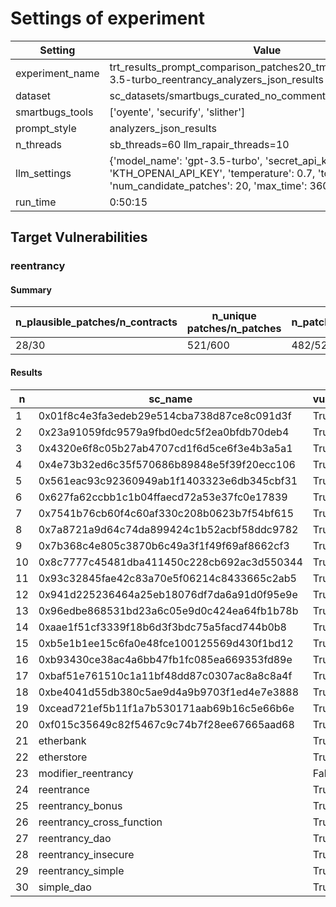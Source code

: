 # Settings of experiment

| Setting | Value |
| --- | --- |
| experiment_name | trt_results_prompt_comparison_patches20_tmp0.7_topp0.95_gpt-3.5-turbo_reentrancy_analyzers_json_results |
| dataset | sc_datasets/smartbugs_curated_no_comment/reentrancy |
| smartbugs_tools | ['oyente', 'securify', 'slither'] |
| prompt_style | analyzers_json_results |
| n_threads | sb_threads=60 llm_rapair_threads=10 |
| llm_settings | {'model_name': 'gpt-3.5-turbo', 'secret_api_key': 'KTH_OPENAI_API_KEY', 'temperature': 0.7, 'top_p': 0.95, 'num_candidate_patches': 20, 'max_time': 3600, 'stop': ['///']} |
| run_time | 0:50:15 |

## Target Vulnerabilities


### reentrancy

#### Summary
| n_plausible_patches/n_contracts | n_unique patches/n_patches | n_patches_compiles/n_unique_patches |
| --- | --- | --- |
| 28/30 | 521/600 | 482/521 |

#### Results
| n | sc_name | vuln_detected | n_patches | unique_paches_that_compile | best_patch | compiles | plausible_patch | oyente | securify | slither |
| --- | --- | --- | --- | --- | --- | --- | --- | --- | --- | --- |
| 1 | 0x01f8c4e3fa3edeb29e514cba738d87ce8c091d3f | True | 20 | 18/19 | patch_0 | True | True | Bug/Fix | Bug/Fix | Bug/Fix|
| 2 | 0x23a91059fdc9579a9fbd0edc5f2ea0bfdb70deb4 | True | 20 | 19/19 | patch_0 | True | True | Bug/Fix | Bug/Fix | Bug/Fix|
| 3 | 0x4320e6f8c05b27ab4707cd1f6d5ce6f3e4b3a5a1 | True | 20 | 16/17 | patch_0 | True | True | Bug/Fix | Bug/Fix | Bug/Fix|
| 4 | 0x4e73b32ed6c35f570686b89848e5f39f20ecc106 | True | 20 | 15/19 | patch_0 | True | True | Bug/Fix | Bug/Fix | Bug/Fix|
| 5 | 0x561eac93c92360949ab1f1403323e6db345cbf31 | True | 20 | 15/16 | patch_0 | True | True | Bug/Fix | Bug/Fix | Bug/Fix|
| 6 | 0x627fa62ccbb1c1b04ffaecd72a53e37fc0e17839 | True | 20 | 14/20 | patch_0 | True | True | Bug/Fix | Bug/Fix | Bug/Fix|
| 7 | 0x7541b76cb60f4c60af330c208b0623b7f54bf615 | True | 20 | 20/20 | patch_0 | True | True | Bug/Fix | Bug/Fix | Bug/Fix|
| 8 | 0x7a8721a9d64c74da899424c1b52acbf58ddc9782 | True | 20 | 18/19 | patch_0 | True | True | Bug/Fix | Bug/Fix | Bug/Fix|
| 9 | 0x7b368c4e805c3870b6c49a3f1f49f69af8662cf3 | True | 20 | 19/19 | patch_0 | True | True | Bug/Fix | Bug/Fix | Bug/Fix|
| 10 | 0x8c7777c45481dba411450c228cb692ac3d550344 | True | 20 | 16/19 | patch_0 | True | True | Bug/Fix | Bug/Fix | Bug/Fix|
| 11 | 0x93c32845fae42c83a70e5f06214c8433665c2ab5 | True | 20 | 19/20 | patch_0 | True | True | Bug/Fix | Bug/Fix | Bug/Fix|
| 12 | 0x941d225236464a25eb18076df7da6a91d0f95e9e | True | 20 | 18/20 | patch_2 | True | True | Bug/Fix | Bug/Fix | Bug/Fix|
| 13 | 0x96edbe868531bd23a6c05e9d0c424ea64fb1b78b | True | 20 | 18/20 | patch_0 | True | True | Bug/Fix | Bug/Fix | Bug/Fix|
| 14 | 0xaae1f51cf3339f18b6d3f3bdc75a5facd744b0b8 | True | 20 | 17/18 | patch_0 | True | True | Bug/Fix | Bug/Fix | Bug/Fix|
| 15 | 0xb5e1b1ee15c6fa0e48fce100125569d430f1bd12 | True | 20 | 17/17 | patch_0 | True | True | Bug/Fix | Bug/Fix | Bug/Fix|
| 16 | 0xb93430ce38ac4a6bb47fb1fc085ea669353fd89e | True | 20 | 18/18 | patch_0 | True | True | Bug/Fix | Bug/Fix | Bug/Fix|
| 17 | 0xbaf51e761510c1a11bf48dd87c0307ac8a8c8a4f | True | 20 | 19/19 | patch_0 | True | True | Bug/Fix | Bug/Fix | Bug/Fix|
| 18 | 0xbe4041d55db380c5ae9d4a9b9703f1ed4e7e3888 | True | 20 | 19/20 | patch_0 | True | True | Bug/Fix | Bug/Fix | Bug/Fix|
| 19 | 0xcead721ef5b11f1a7b530171aab69b16c5e66b6e | True | 20 | 19/19 | patch_0 | True | True | Bug/Fix | Bug/Fix | Bug/Fix|
| 20 | 0xf015c35649c82f5467c9c74b7f28ee67665aad68 | True | 20 | 20/20 | patch_0 | True | True | Bug/Fix | Bug/Fix | Bug/Fix|
| 21 | etherbank | True | 20 | 14/14 | patch_0 | True | True | Bug/Fix | Bug/Fix | Bug/Fix|
| 22 | etherstore | True | 20 | 11/12 | patch_0 | True | True | Bug/Fix | Bug/Fix | Bug/Fix|
| 23 | modifier_reentrancy | False | 20 | 16/16 | patch_0 | True | True | Fix/Fix | Fix/Fix | Fix/Fix|
| 24 | reentrance | True | 20 | 12/12 | patch_0 | True | False | Bug/Fix | Bug/Bug | Bug/Fix|
| 25 | reentrancy_bonus | True | 20 | 12/18 | patch_1 | True | True | Bug/Fix | Bug/Fix | Bug/Fix|
| 26 | reentrancy_cross_function | True | 20 | 14/16 | patch_0 | True | True | Bug/Fix | Bug/Fix | Bug/Fix|
| 27 | reentrancy_dao | True | 20 | 3/3 | patch_0 | True | True | Bug/Fix | Bug/Fix | Bug/Fix|
| 28 | reentrancy_insecure | True | 20 | 14/18 | patch_4 | True | True | Bug/Fix | Bug/Fix | Bug/Fix|
| 29 | reentrancy_simple | True | 20 | 16/16 | patch_0 | True | False | Bug/Fix | Bug/Bug | Bug/Fix|
| 30 | simple_dao | True | 20 | 16/18 | patch_0 | True | True | Bug/Fix | Bug/Fix | Bug/Fix|
